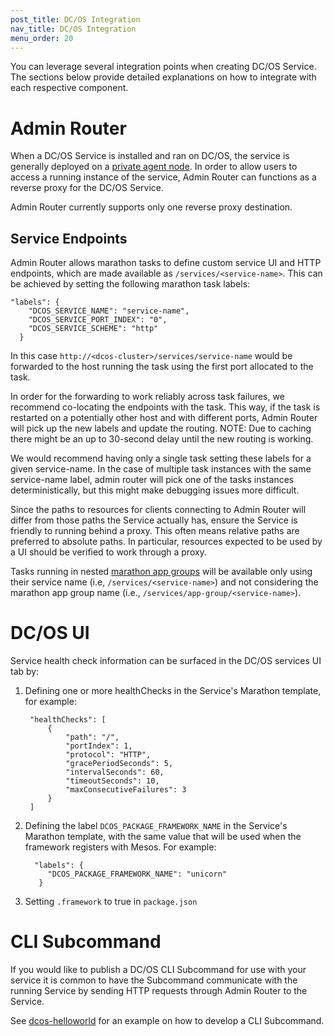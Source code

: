 ```yaml
---
post_title: DC/OS Integration
nav_title: DC/OS Integration
menu_order: 20
---
```


You can leverage several integration points when creating DC/OS Service. The sections below provide detailed explanations on how to integrate with each respective component.

# <a name="adminrouter"></a>Admin Router

When a DC/OS Service is installed and ran on DC/OS, the service is generally deployed on a [private agent node][3]. In order to allow users to access a running instance of the service, Admin Router can functions as a reverse proxy for the DC/OS Service.

Admin Router currently supports only one reverse proxy destination.

## Service Endpoints

Admin Router allows marathon tasks to define custom service UI and HTTP endpoints, which are made available as `/services/<service-name>`. This can be achieved by setting the following marathon task labels:

```
"labels": {
    "DCOS_SERVICE_NAME": "service-name",
    "DCOS_SERVICE_PORT_INDEX": "0",
    "DCOS_SERVICE_SCHEME": "http"
  }
```

In this case `http://<dcos-cluster>/services/service-name` would be forwarded to the host running the task using the first port allocated to the task.

In order for the forwarding to work reliably across task failures, we recommend co-locating the endpoints with the task. This way, if the task is restarted on a potentially other host and with different ports, Admin Router will pick up the new labels and update the routing. NOTE: Due to caching there might be an up to 30-second delay until the new routing is working.

We would recommend having only a single task setting these labels for a given service-name.
In the case of multiple task instances with the same service-name label, admin router will pick one of the tasks instances deterministically, but this might make debugging issues more difficult.

Since the paths to resources for clients connecting to Admin Router will differ from those paths the Service actually has, ensure the Service is friendly to running behind a proxy. This often means relative paths are preferred to absolute paths. In particular, resources expected to be used by a UI should be verified to work through a proxy.

Tasks running in nested [marathon app groups](https://mesosphere.github.io/marathon/docs/application-groups.html) will be available only using their service name (i.e, `/services/<service-name>`) and not considering the marathon app group name (i.e., `/services/app-group/<service-name>`).

# <a name="dcos-ui"></a>DC/OS UI

Service health check information can be surfaced in the DC/OS services UI tab by:

1. Defining one or more healthChecks in the Service's Marathon template, for example:

        "healthChecks": [
            {
                "path": "/",
                "portIndex": 1,
                "protocol": "HTTP",
                "gracePeriodSeconds": 5,
                "intervalSeconds": 60,
                "timeoutSeconds": 10,
                "maxConsecutiveFailures": 3
            }
        ]

2. Defining the label `DCOS_PACKAGE_FRAMEWORK_NAME` in the Service's Marathon template, with the same value that will be used when the framework registers with Mesos. For example:

         "labels": {
            "DCOS_PACKAGE_FRAMEWORK_NAME": "unicorn"
          }

3. Setting `.framework` to true in `package.json`

<!--
#### TODO: Add non-framework label based explanation here
-->

# <a name="cli-subcommand"></a>CLI Subcommand

If you would like to publish a DC/OS CLI Subcommand for use with your service it is common to have the Subcommand communicate with the running Service by sending HTTP requests through Admin Router to the Service.

See [dcos-helloworld][6] for an example on how to develop a CLI Subcommand.

[3]: /docs/1.8/administration/securing-your-cluster/
[6]: https://github.com/mesosphere/dcos-helloworld
